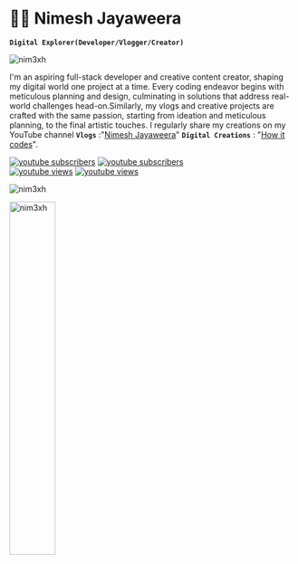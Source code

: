 # 👨‍💻 Nimesh Jayaweera 


**`Digital Explorer(Developer/Vlogger/Creator)`** <p align="left"> <img src="https://komarev.com/ghpvc/?username=nim3xh&label=Profile%20views&color=0e75b6&style=flat" alt="nim3xh" /> </p>

I'm an aspiring full-stack developer and creative content creator, shaping my digital world one project at a time. Every coding endeavor begins with meticulous planning and design, culminating in solutions that address real-world challenges head-on.Similarly, my vlogs and creative projects are crafted with the same passion, starting from ideation and meticulous planning, to the final artistic touches. I regularly share my creations on my YouTube channel **`Vlogs`** :"[Nimesh Jayaweera][youtube]" **`Digital Creations`** : "[How it codes][youtubeTech]".

<!-- markdownlint-disable MD033 -->
<p align="left">
  <a href="https://www.youtube.com/@im.nim3xh?sub_confirmation=1">
    <img alt="youtube subscribers" title="Subscribe to my YouTube channel" src="https://custom-icon-badges.demolab.com/youtube/channel/subscribers/UCouOL8BqI9AOMD-qzckP64w?color=%23E05D44&label=VLOGS CHANNEL SUBS&logo=video&logoColor=white&style=for-the-badge&labelColor=CE4630"/></a>
  <a href="https://www.youtube.com/@im.nim3xh?sub_confirmation=1">
    <img alt="youtube subscribers" title="Subscribe to my YouTube channel" src="https://custom-icon-badges.demolab.com/youtube/channel/subscribers/UCFzOomVm2_kFnMEk_Hr19ZA?color=%23E05D44&label=DIGITAL CREATIONS CHANNEL SUBS&logo=video&logoColor=white&style=for-the-badge&labelColor=CE4630"/></a>
  <br>
  <a href="https://www.youtube.com/@im.nim3xh">
    <img alt="youtube views" title="YouTube views" src="https://custom-icon-badges.demolab.com/youtube/channel/views/UCouOL8BqI9AOMD-qzckP64w?color=%23E1AD0E&logo=eye&&label=VLOGS CHANNEL VIEWS&logoColor=white&style=for-the-badge&labelColor=C79600"/></a>
  <a href="https://www.youtube.com/@im.nim3xh">
    <img alt="youtube views" title="YouTube views" src="https://custom-icon-badges.demolab.com/youtube/channel/views/UCFzOomVm2_kFnMEk_Hr19ZA?color=%23E1AD0E&logo=eye&&label=DIGITAL CREATIONS CHANNEL VIEWS&logoColor=white&style=for-the-badge&labelColor=C79600"/></a> 
</p>
<!-- markdownlint-enable MD033 -->


<p><img align="center" src="https://github-readme-streak-stats.herokuapp.com/?user=nim3xh&theme=algolia" alt="nim3xh"/></p>

<a href="#nim3xh-title">
  <img width="40%" src="https://github-readme-stats.vercel.app/api/top-langs/?username=nim3xh&title_color=18d26e&text_color=ffffff&theme=algolia&langs_count=8&layout=compact" alt="nim3xh" align="left" />
</a>


[youtube]: https://youtube.com/@im.nim3xh
[youtubeTech]: https://youtube.com/@howitcodes
